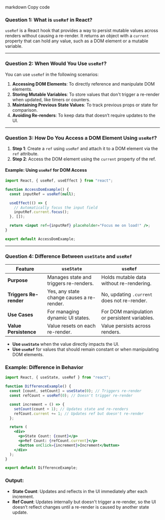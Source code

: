 markdown
Copy code

### **Question 1: What is `useRef` in React?**

`useRef` is a React hook that provides a way to persist mutable values across renders without causing a re-render. It returns an object with a `current` property that can hold any value, such as a DOM element or a mutable variable.

---

### **Question 2: When Would You Use `useRef`?**

You can use `useRef` in the following scenarios:

1. **Accessing DOM Elements**: To directly reference and manipulate DOM elements.
2. **Storing Mutable Variables**: To store values that don't trigger a re-render when updated, like timers or counters.
3. **Maintaining Previous State Values**: To track previous props or state for comparison.
4. **Avoiding Re-renders**: To keep data that doesn’t require updates to the UI.

---

### **Question 3: How Do You Access a DOM Element Using `useRef`?**

1. **Step 1**: Create a `ref` using `useRef` and attach it to a DOM element via the `ref` attribute.
2. **Step 2**: Access the DOM element using the `current` property of the ref.

#### **Example: Using `useRef` for DOM Access**

```jsx
import React, { useRef, useEffect } from "react";

function AccessDomExample() {
  const inputRef = useRef(null);

  useEffect(() => {
    // Automatically focus the input field
    inputRef.current.focus();
  }, []);

  return <input ref={inputRef} placeholder="Focus me on load!" />;
}

export default AccessDomExample;
```

---

### **Question 4: Difference Between `useState` and `useRef`**

| Feature                | `useState`                                | `useRef`                                      |
| ---------------------- | ----------------------------------------- | --------------------------------------------- |
| **Purpose**            | Manages state and triggers re-renders.    | Holds mutable data without re-rendering.      |
| **Triggers Re-render** | Yes, any state change causes a re-render. | No, updating `.current` does not re-render.   |
| **Use Cases**          | For managing dynamic UI states.           | For DOM manipulation or persistent variables. |
| **Value Persistence**  | Value resets on each re-render.           | Value persists across renders.                |

- **Use `useState`** when the value directly impacts the UI.
- **Use `useRef`** for values that should remain constant or when manipulating DOM elements.

### **Example: Difference in Behavior**

```jsx
import React, { useState, useRef } from "react";

function DifferenceExample() {
  const [count, setCount] = useState(0); // Triggers re-render
  const refCount = useRef(0); // Doesn't trigger re-render

  const increment = () => {
    setCount(count + 1); // Updates state and re-renders
    refCount.current += 1; // Updates ref but doesn't re-render
  };

  return (
    <div>
      <p>State Count: {count}</p>
      <p>Ref Count: {refCount.current}</p>
      <button onClick={increment}>Increment</button>
    </div>
  );
}

export default DifferenceExample;
```

### **Output:**

- **State Count**: Updates and reflects in the UI immediately after each increment.
- **Ref Count**: Updates internally but doesn't trigger a re-render, so the UI doesn’t reflect changes until a re-render is caused by another state update.
